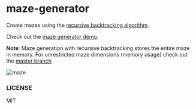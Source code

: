 # maze-generator
Create mazes using the [recursive backtracking algorithm](https://en.wikipedia.org/wiki/Maze_generation_algorithm#Recursive_backtracker).

Check out the [maze generator demo](https://keesiemeijer.github.io/maze-generator/).

**Note**: Maze generation with recursive backtracking stores the entire maze in memory. For unrestricted maze dimensions (memory usage) check out the [master branch](https://github.com/keesiemeijer/maze-generator)

![maze](https://user-images.githubusercontent.com/1436618/31435714-dc56ce68-ae80-11e7-9978-b9ebc0b49967.png)

### LICENSE

MIT